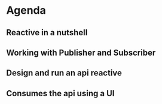 # Agenda

## Reactive in a nutshell

## Working with Publisher and Subscriber

## Design and run an api reactive

## Consumes the api using a UI 